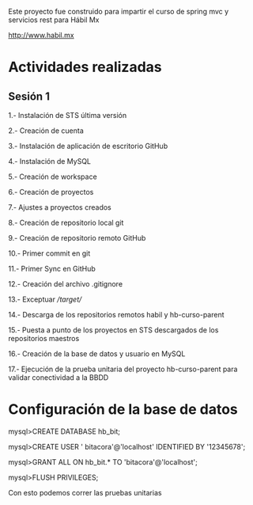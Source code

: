 Este proyecto fue construido para impartir el curso de spring mvc y servicios rest para Hábil Mx

http://www.habil.mx


# Actividades realizadas

## Sesión 1

1.- Instalación de STS última versión

2.- Creación de cuenta

3.- Instalación de aplicación de escritorio GitHub

4.- Instalación de MySQL

5.- Creación de workspace

6.- Creación de proyectos

7.- Ajustes a proyectos creados

8.- Creación de repositorio local git

9.- Creación de repositorio remoto GitHub

10.- Primer commit en git

11.- Primer Sync en GitHub

12.- Creación del archivo .gitignore

13.- Exceptuar */target/*

14.- Descarga de los repositorios remotos habil y hb-curso-parent

15.- Puesta a punto de los proyectos en STS descargados de los repositorios maestros

16.- Creación de la base de datos y usuario en MySQL

17.- Ejecución de la prueba unitaria del proyecto hb-curso-parent para validar conectividad a la BBDD


# Configuración de la base de datos

  mysql>CREATE DATABASE hb_bit;

  mysql>CREATE USER ' bitacora'@'localhost' IDENTIFIED BY '12345678';

  mysql>GRANT ALL ON hb_bit.* TO 'bitacora'@'localhost';

  mysql>FLUSH PRIVILEGES;

Con esto podemos correr las pruebas unitarias
